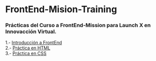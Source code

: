 # FrontEnd-Mision-Training  
### Prácticas del Curso a FrontEnd-Mission para Launch X en Innovacción Virtual.
1.- [Introducción a FrontEnd](https://github.com/ZaydelSenpai/FrontEnd-Mision-Training/tree/main/Pr%C3%A1ctica%201/)  
2.- [Práctica en HTML](https://github.com/ZaydelSenpai/FrontEnd-Mision-Training/tree/main/Pr%C3%A1ctica%202/)  
3.- [Práctica en CSS](https://github.com/ZaydelSenpai/FrontEnd-Mision-Training/tree/main/Practica%203) 
